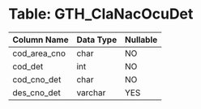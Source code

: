 # Table: GTH_ClaNacOcuDet

| Column Name | Data Type | Nullable |
|-------------|-----------|----------|
| cod_area_cno | char | NO |
| cod_det | int | NO |
| cod_cno_det | char | NO |
| des_cno_det | varchar | YES |
